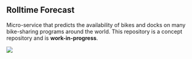 ## Rolltime Forecast
Micro-service that predicts the availability of bikes and docks on many bike-sharing programs around the world. This repository is a concept repository and is **work-in-progress**.

[![](https://badge.imagelayers.io/luiscape/rolltime-forecast:latest.svg)](https://imagelayers.io/?images=luiscape/rolltime-forecast:latest 'Get your own badge on imagelayers.io')
